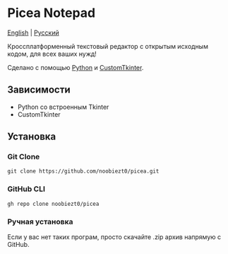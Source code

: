 # Picea Notepad

[English](../README.md) | [Русский](./ru.md)

Кроссплатформенный текстовый редактор с открытым исходным кодом, для всех ваших нужд!

Сделано с помощью [Python](https://www.python.org/) и [CustomTkinter](https://customtkinter.tomschimansky.com/).


## Зависимости

* Python со встроенным Tkinter
* CustomTkinter


## Установка

### Git Clone

`git clone https://github.com/noobiezt0/picea.git`

### GitHub CLI

`gh repo clone noobiezt0/picea`

### Ручная установка

Если у вас нет таких програм, просто скачайте .zip архив напрямую с GitHub.
